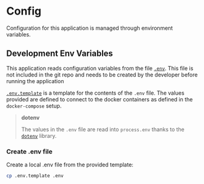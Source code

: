 # Config

Configuration for this application is managed through environment variables. 

## Development Env Variables
This application reads configuration variables from the file [`.env`](./../../.env). This file is not included in the git repo and needs to be created by the developer before running the application

[`.env.template`](../../.env.template) is a template for the contents of the `.env` file. The values provided are defined to connect to the docker containers as defined in the `docker-compose` setup.

> **dotenv**
> 
> The values in the `.env` file are read into `process.env` thanks to the [`dotenv`](https://www.npmjs.com/package/dotenv) library.

### Create .env file
Create a local .env file from the provided template:
```bash
cp .env.template .env
```